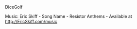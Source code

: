 DiceGolf

Music: Eric Skiff - Song Name - Resistor Anthems - Available at http://EricSkiff.com/music
